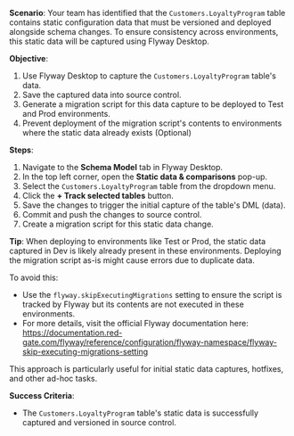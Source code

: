 **Scenario**:
Your team has identified that the `Customers.LoyaltyProgram` table contains static configuration data that must be versioned and deployed alongside schema changes. To ensure consistency across environments, this static data will be captured using Flyway Desktop.

**Objective**:
1. Use Flyway Desktop to capture the `Customers.LoyaltyProgram` table's data.
2. Save the captured data into source control.
3. Generate a migration script for this data capture to be deployed to Test and Prod environments.
4. Prevent deployment of the migration script's contents to environments where the static data already exists (Optional)

**Steps**:
1. Navigate to the **Schema Model** tab in Flyway Desktop.
2. In the top left corner, open the **Static data & comparisons** pop-up.
3. Select the `Customers.LoyaltyProgram` table from the dropdown menu.
4. Click the **+ Track selected tables** button.
5. Save the changes to trigger the initial capture of the table's DML (data).
6. Commit and push the changes to source control.
7. Create a migration script for this static data change.

**Tip**:
When deploying to environments like Test or Prod, the static data captured in Dev is likely already present in these environments. Deploying the migration script as-is might cause errors due to duplicate data. 

To avoid this:
- Use the `flyway.skipExecutingMigrations` setting to ensure the script is tracked by Flyway but its contents are not executed in these environments.
- For more details, visit the official Flyway documentation here:  
  https://documentation.red-gate.com/flyway/reference/configuration/flyway-namespace/flyway-skip-executing-migrations-setting

This approach is particularly useful for initial static data captures, hotfixes, and other ad-hoc tasks.

**Success Criteria**:
- The `Customers.LoyaltyProgram` table's static data is successfully captured and versioned in source control.
